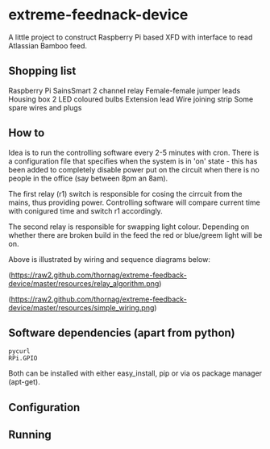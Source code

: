 extreme-feednack-device
=======================

A little project to construct Raspberry Pi based XFD with interface to read Atlassian Bamboo feed.

Shopping list
------------

Raspberry Pi
SainsSmart 2 channel relay
Female-female jumper leads
Housing box
2 LED coloured bulbs
Extension lead
Wire joining strip
Some spare wires and plugs


How to
------------

Idea is to run the controlling software every 2-5 minutes with cron. There is a configuration file that
specifies when the system is in 'on' state - this has been added to completely disable power put on the
circuit when there is no people in the office (say between 8pm an 8am).

The first relay (r1) switch is responsible for cosing the cirrcuit from the mains, thus providing power. Controlling software
will compare current time with conigured time and switch r1 accordingly.

The second relay is responsible for swapping light colour. Depending on whether there are broken build in the feed the red or blue/greem light will be on.

Above is illustrated by wiring and sequence diagrams below:

(https://raw2.github.com/thornag/extreme-feedback-device/master/resources/relay_algorithm.png)

(https://raw2.github.com/thornag/extreme-feedback-device/master/resources/simple_wiring.png)



Software dependencies (apart from python)
------------

    pycurl
    RPi.GPIO

Both can be installed with either easy_install, pip or via os package manager (apt-get).


Configuration
-------------

Running
-------------
